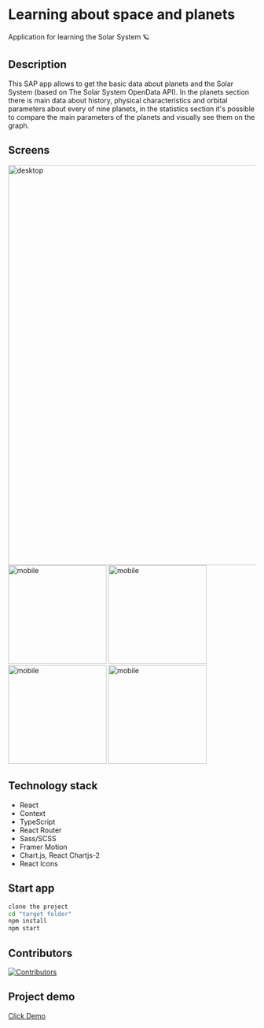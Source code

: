 # Learning about space and planets
Application for learning the Solar System 🪐

## Description
This SAP app allows to get the basic data about planets and the Solar System (based on The Solar System OpenData API). In the planets section there is main data about history, physical characteristics and orbital parameters about every of nine planets, in the statistics section it's possible to compare the main parameters of the planets and visually see them on the graph.

## Screens
<img width="812.5" alt="desktop" src="https://github.com/AleksandraBakhcheva/solar-system_app/assets/76097160/8049cb1b-ccf3-4e56-be02-092c2d297606"> <img width="200" alt="mobile" src="https://user-images.githubusercontent.com/76097160/235443730-fbcd7f23-6c3d-4b90-836d-2d758a461697.png"> <img width="200" alt="mobile" src="https://user-images.githubusercontent.com/76097160/235443168-35ae1d38-d06c-4e07-b5e5-5cdff26e0eb9.png"> <img width="200" alt="mobile" src="https://user-images.githubusercontent.com/76097160/235443814-19a06a78-7f4b-477b-8580-1a06cb9d4758.png"> <img width="200" alt="mobile" src="https://user-images.githubusercontent.com/76097160/235443939-bdf3de63-f8dd-4cdb-baa3-4c5f2da9bf10.png">

## Technology stack 
- React
- Context
- TypeScript
- React Router
- Sass/SCSS
- Framer Motion
- Chart.js, React Chartjs-2
- React Icons

## Start app
```bash
clone the project
cd "target folder"
npm install
npm start
```

## Contributors
[![Contributors](https://contrib.rocks/image?repo=AleksandraBakhcheva/solar-system_app)](https://github.com/AleksandraBakhcheva/solar-system_app/graphs/contributors)

## Project demo
<a href="https://aleksandrabakhcheva.github.io/solar-system_app/">Click Demo</a>
